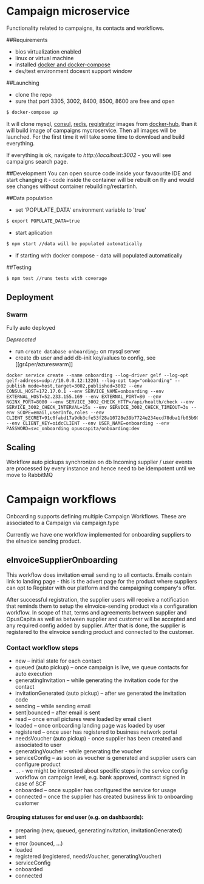 # Campaign microservice
Functionality related to campaigns, its contacts and workflows.

##Requirements
- bios virtualization enabled
- linux or virtual machine
- installed [docker and docker-compose](https://www.docker.com/)
- dev/test environment docesnt support window

##Launching
- clone the repo
- sure that port 3305, 3002, 8400, 8500, 8600 are free and open
```bash
$ docker-compose up
```
It will clone mysql, [consul](https://www.consul.io/), [redis](https://redis.io/), [registrator](http://gliderlabs.com/registrator/latest/) images from [docker-hub](https://hub.docker.com/), than it will build image of campaigns mycroservice. Then all images will be launched. For the first time it will take some time to download and build everything.

If everything is ok, navigate to _http://localhost:3002_ - you will see campaigns search page.

##Development
You can open source code inside your favaourite IDE and start changing it - code inside
the container will be rebuilt on fly and would see changes without container rebuilding/restartinh.

##Data population
- set 'POPULATE_DATA' environment variable to 'true'  
```bash
$ export POPULATE_DATA=true
```
- start aplication
```bash
$ npm start //data will be populated automatically
```
- if starting with docker compose - data will populated automatically

##Testing
```bash
$ npm test //runs tests with coverage
```

## Deployment
### Swarm
Fully auto deployed

*Deprecated*
* run `create database onboarding;` on mysql server
* create db user and add db-init key/values to config, see [[gr4per/azureswarm]]
```
docker service create --name onboarding --log-driver gelf --log-opt gelf-address=udp://10.0.0.12:12201 --log-opt tag="onboarding" --publish mode=host,target=3002,published=3002 --env CONSUL_HOST=172.17.0.1 --env SERVICE_NAME=onboarding --env EXTERNAL_HOST=52.233.155.169 --env EXTERNAL_PORT=80 --env NGINX_PORT=8080 --env SERVICE_3002_CHECK_HTTP=/api/health/check --env SERVICE_3002_CHECK_INTERVAL=15s --env SERVICE_3002_CHECK_TIMEOUT=3s --env SCOPE=email,userInfo,roles --env CLIENT_SECRET=91c0fabd17a9db3cfe53f28a10728e39b7724e234ecd78dba1fb05b909fb4ed98c476afc50a634d52808ad3cb2ea744bc8c3b45b7149ec459b5c416a6e8db242 --env CLIENT_KEY=oidcCLIENT --env USER_NAME=onboarding --env PASSWORD=svc_onboarding opuscapita/onboarding:dev
```

## Scaling

Workflow auto pickups synchronize on db
Incoming supplier / user events are processed by every instance and hence need
to be idempotent until we move to RabbitMQ

# Campaign workflows

Onboarding supports defining multiple Campaign Workflows.
These are associated to a Campaign via campaign.type

Currently we have one workflow implemented for onboarding suppliers
to the eInvoice sending product.

## eInvoiceSupplierOnboarding

This workflow does invitation email sending to all contacts.
Emails contain link to landing page - this is the advert page for the product
where suppliers can opt to Register with our platform and the campaigning company's offer.

After successful registration, the supplier users will receive a notification
that reminds them to setup the eInvoice-sending product via a configuration workflow.
In scope of that, terms and agreements between supplier and OpusCapita as well as between supplier and customer will be accepted and any required config added by supplier.
After that is done, the supplier is registered to the eInvoice sending product and connected to the customer.

### Contact workflow steps
* new – initial state for each contact
* queued (auto pickup) – once campaign is live, we queue contacts for auto execution
* generatingInvitation – while generating the invitation code for the contact
* invitationGenerated (auto pickup) – after we generated the invitation code
* sending – while sending email
* sent|bounced – after email is sent
* read – once email pictures were loaded by email client
* loaded – once onboarding landing page was loaded by user
* registered – once user has registered to business network portal
* needsVoucher (auto pickup) - once supplier has been created and associated to user
* generatingVoucher - while generating the voucher
* serviceConfig – as soon as voucher is generated and supplier users can configure product
* … - we might be interested about specific steps in the service config workflow on campaign level, e.g. bank approved, contract signed in case of SCF
* onboarded – once supplier has configured the service for usage
* connected – once the supplier has created business link to onboarding customer

#### Grouping statuses for end user (e.g. on dashbaords):
* preparing (new, queued, generatingInvitation, invitationGenerated)
* sent
* error (bounced, …)
* loaded
* registered (registered, needsVoucher, generatingVoucher)
* serviceConfig
* onboarded
* connected
